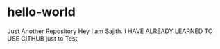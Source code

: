# hello-world
Just Another Repository
Hey I am Sajith. I HAVE ALREADY  LEARNED TO USE GITHUB
just to Test
